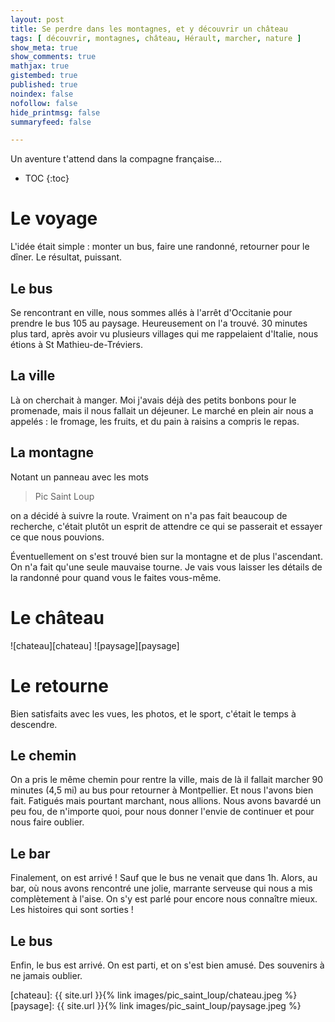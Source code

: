 ```yaml
---
layout: post
title: Se perdre dans les montagnes, et y découvrir un château
tags: [ découvrir, montagnes, château, Hérault, marcher, nature ]
show_meta: true
show_comments: true
mathjax: true
gistembed: true
published: true
noindex: false
nofollow: false
hide_printmsg: false
summaryfeed: false

---
```


Un aventure t'attend dans la compagne française...

* TOC
{:toc}

# Le voyage

L'idée était simple : monter un bus, faire une randonné, retourner pour le
dîner. Le résultat, puissant.

## Le bus

Se rencontrant en ville, nous sommes allés à l'arrêt d'Occitanie pour prendre le
bus 105 au paysage. Heureusement on l'a trouvé. 30 minutes plus tard, après
avoir vu plusieurs villages qui me rappelaient d'Italie, nous étions à St
Mathieu-de-Tréviers.

## La ville

Là on cherchait à manger. Moi j'avais déjà des petits bonbons pour le promenade,
mais il nous fallait un déjeuner. Le marché en plein air nous a appelés : le
fromage, les fruits, et du pain à raisins a compris le repas.

## La montagne

Notant un panneau avec les mots

> Pic Saint Loup

on a décidé à suivre la route. Vraiment on n'a pas fait beaucoup de recherche,
c'était plutôt un esprit de attendre ce qui se passerait et essayer ce que nous
pouvions.

Éventuellement on s'est trouvé bien sur la montagne et de plus l'ascendant. On
n'a fait qu'une seule mauvaise tourne. Je vais vous laisser les détails de la
randonné pour quand vous le faites vous-même.

# Le château

![chateau][chateau]
![paysage][paysage]

# Le retourne

Bien satisfaits avec les vues, les photos, et le sport, c'était le temps à
descendre.

## Le chemin

On a pris le même chemin pour rentre la ville, mais de là il fallait marcher 90
minutes (4,5 mi) au bus pour retourner à Montpellier. Et nous l'avons bien fait.
Fatigués mais pourtant marchant, nous allions. Nous avons bavardé un peu fou, de
n'importe quoi, pour nous donner l'envie de continuer et pour nous faire
oublier.

## Le bar

Finalement, on est arrivé ! Sauf que le bus ne venait que dans 1h. Alors, au
bar, où nous avons rencontré une jolie, marrante serveuse qui nous a mis
complètement à l'aise. On s'y est parlé pour encore nous connaître mieux. Les
histoires qui sont sorties !

## Le bus

Enfin, le bus est arrivé. On est parti, et on s'est bien amusé. Des souvenirs à
ne jamais oublier.

<!-- Images -->
[chateau]: {{ site.url }}{% link images/pic_saint_loup/chateau.jpeg %}
[paysage]: {{ site.url }}{% link images/pic_saint_loup/paysage.jpeg %}

<!---
vim: spell spelllang=fr
-->
